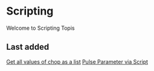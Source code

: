 # Scripting

Welcome to Scripting Topis

## Last added
[Get all values of chop as a list](GetAllValuesChopAsList.md)
[Pulse Parameter via Script ](PulseParameterViaScript.md)